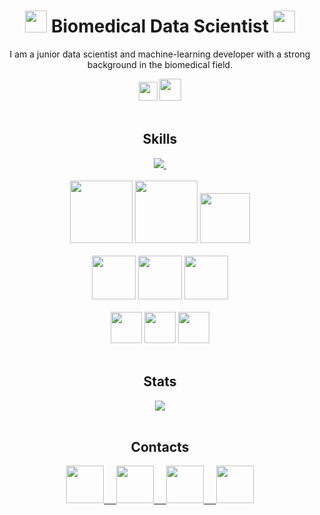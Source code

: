 <div >
  <div align="center">
     <h1>
       <img width="35px" src="https://cdn.jsdelivr.net/gh/svgmoji/svgmoji/packages/svgmoji__noto/svg/1F4BB.svg"/>
         Biomedical Data Scientist
       <img width="35px" src="https://cdn.jsdelivr.net/gh/svgmoji/svgmoji/packages/svgmoji__noto/svg/2695.svg"/>
    </h1>
    <p>
      I am a junior data scientist and machine-learning developer with a strong background in the biomedical field.
    </p>
    <img width="30px" src="https://cdn.jsdelivr.net/gh/svgmoji/svgmoji/packages/svgmoji__noto/svg/1F1EE-1F1F9.svg"/>
    <img width="35px" src="https://cdn.jsdelivr.net/gh/svgmoji/svgmoji/packages/svgmoji__noto/svg/1F1EC-1F1E7.svg"/>
<!--     <div><h1></h1></div> -->
  </div>
  <br/>
  <div>
    <h2 align="center">Skills</h2>
    <div align="center">
      <a href="https://www.codewars.com/users/voidpunk">
        <img src="https://www.codewars.com/users/voidpunk/badges/large">&nbsp;
      </a>
    </div>
    <br/>
    <div align="center">
      <img width="100px" src="https://cdn.jsdelivr.net/gh/devicons/devicon/icons/python/python-original.svg"/>
      <img height="100px" src="https://cdn.jsdelivr.net/gh/devicons/devicon/icons/pytorch/pytorch-original.svg"/>
      <img height="80px" src="https://upload.wikimedia.org/wikipedia/commons/0/05/Scikit_learn_logo_small.svg"/>
    </div>
    <br/>
    <div align="center">
      <img width="70px" src="https://cdn.jsdelivr.net/gh/devicons/devicon/icons/javascript/javascript-original.svg"/>
      <img width="70px" src="https://cdn.jsdelivr.net/gh/devicons/devicon/icons/html5/html5-original.svg"/>
      <img width="70px" src="https://cdn.jsdelivr.net/gh/devicons/devicon/icons/css3/css3-original.svg"/>         
    </div>
    <br/>
    <div align="center">
      <img width="50px" src="https://cdn.jsdelivr.net/gh/devicons/devicon/icons/linux/linux-original.svg"/>
      <img width="50px" src="https://cdn.jsdelivr.net/gh/devicons/devicon/icons/windows8/windows8-original.svg"/>
      <img width="50px" src="https://cdn.jsdelivr.net/gh/devicons/devicon/icons/apple/apple-original.svg"/>          
    </div>
    <br/>
  </div>
  <div>
  <div align="center">
    <h2 align="center">Stats</h2>
    <img src="https://github-readme-stats.vercel.app/api?username=voidpunk&show_icons=true&theme=dark&hide_border=true&custom_title=Nil's+Github+Stats"/>
<!--     <img src="https://github-readme-streak-stats.herokuapp.com/?user=voidpunk&theme=dark&hide_border=true"/> -->
  </div>
  <br/>
    <h2 align="center">Contacts</h2>
    <div align="center">
      <a href="https://t.me/https://t.me/voidpunk_glitch">
        <img width="60px" src="https://upload.wikimedia.org/wikipedia/commons/8/82/Telegram_logo.svg">&nbsp;&nbsp;&nbsp;&nbsp;
      </a>
      <a href="https://voidpunk.github.io/">
        <img width="60px" src="https://upload.wikimedia.org/wikipedia/commons/f/f9/Crystal_Clear_app_linneighborhood.svg">&nbsp;&nbsp;&nbsp;&nbsp;
      </a>
      <a href="mailto:voidpunk.glitch@gmail.com">
        <img width="60px" src="https://upload.wikimedia.org/wikipedia/commons/e/ec/Circle-icons-mail.svg">&nbsp;&nbsp;&nbsp;&nbsp;
      </a>
      <a href="https://www.linkedin.com/in/voidpunk/">
        <img width="60px" src="https://cdn.jsdelivr.net/gh/devicons/devicon/icons/linkedin/linkedin-original.svg" />
      </a>
    </div>
  </div>
</div>
